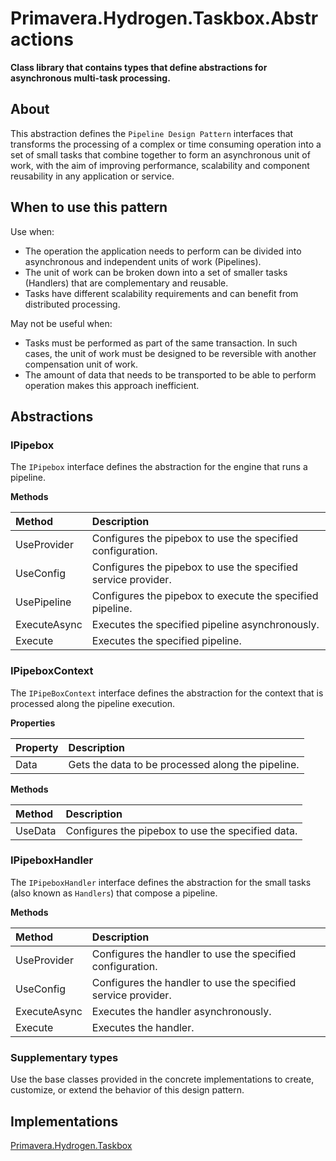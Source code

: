 # Primavera.Hydrogen.Taskbox.Abstractions

**Class library that contains types that define abstractions for asynchronous multi-task processing.**

## About

This abstraction defines the `Pipeline Design Pattern` interfaces that transforms the processing of a complex or time consuming operation into a set of small tasks that combine together to form an asynchronous unit of work, with the aim of improving performance, scalability and component reusability in any application or service.

## When to use this pattern

Use when:
- The operation the application needs to perform can be divided into asynchronous and independent units of work (Pipelines).
- The unit of work can be broken down into a set of smaller tasks (Handlers) that are complementary and reusable.
- Tasks have different scalability requirements and can benefit from distributed processing.

May not be useful when:
- Tasks must be performed as part of the same transaction. In such cases, the unit of work must be designed to be reversible with another compensation unit of work.
- The amount of data that needs to be transported to be able to perform operation makes this approach inefficient.

## Abstractions

### IPipebox

The `IPipebox` interface defines the abstraction for the engine that runs a pipeline.

**Methods**

Method | Description
:--- | :---
UseProvider | Configures the pipebox to use the specified configuration.
UseConfig | Configures the pipebox to use the specified service provider.
UsePipeline | Configures the pipebox to execute the specified pipeline.
ExecuteAsync | Executes the specified pipeline asynchronously.
Execute | Executes the specified pipeline.

### IPipeboxContext

The `IPipeBoxContext` interface defines the abstraction for the context that is processed along the pipeline execution.

**Properties**

Property | Description
:--- | :---
Data | Gets the data to be processed along the pipeline.

**Methods**

Method | Description
:--- | :---
UseData | Configures the pipebox to use the specified data.

### IPipeboxHandler

The `IPipeboxHandler` interface defines the abstraction for the small tasks (also known as `Handlers`) that compose a pipeline.

**Methods**

Method | Description
:--- | :---
UseProvider | Configures the handler to use the specified configuration.
UseConfig | Configures the handler to use the specified service provider.
ExecuteAsync | Executes the handler asynchronously.
Execute | Executes the handler.

### Supplementary types

Use the base classes provided in the concrete implementations to create, customize, or extend the behavior of this design pattern.

## Implementations

[Primavera.Hydrogen.Taskbox][REF_PHT]

[REF_PHT]: https://github.com/PrimaveraDeveloper/lithium/blob/master/ref/hydrogen-2.0/Taskbox.md
